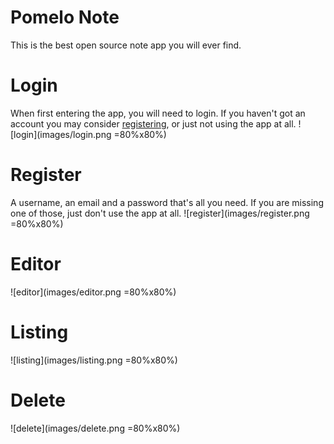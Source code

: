 # Pomelo Note

This is the best open source note app you will ever find.

# Login
When first entering the app, you will need to login. If you haven't got an account you may consider [registering](#register), or just not using the app at all.
![login](images/login.png =80%x80%)

# Register
A username, an email and a password that's all you need. If you are missing one of those, just don't use the app at all. 
![register](images/register.png =80%x80%)

# Editor
![editor](images/editor.png =80%x80%)

# Listing
![listing](images/listing.png =80%x80%)

# Delete
![delete](images/delete.png =80%x80%)


